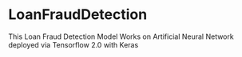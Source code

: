 # LoanFraudDetection
This Loan Fraud Detection Model Works on Artificial Neural Network deployed via Tensorflow 2.0 with Keras
